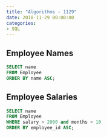 ```yaml
---
title: "Algorithms - 1129"
date: 2018-11-29 00:00:00
categories:
- SQL
---
```


## Employee Names

```sql
SELECT name
FROM Employee
ORDER BY name ASC;
```

## Employee Salaries

```sql
SELECT name
FROM Employee
WHERE salary > 2000 and months < 10
ORDER BY employee_id ASC;
```
